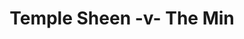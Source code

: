 ---
year: "2004"
serialNumber: "0301" 
game: "Temple Sheen"
title: "Temple Sheen -v- The Min"
gameLocation: ""
gameDate: ""
result: ""
resultType: ""
type: "game"
---